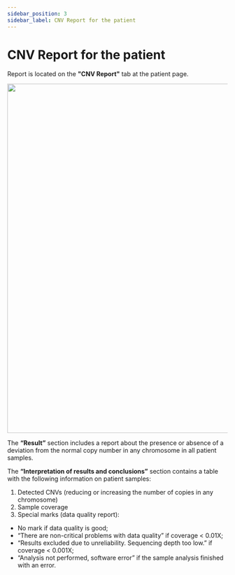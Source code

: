 ```yaml
---
sidebar_position: 3
sidebar_label: CNV Report for the patient
---
```


# CNV Report for the patient

Report is located on the **"CNV Report"** tab at the patient page.

<p align="center">
<img src={require('/img/eng/34-cnv-report-tab.png').default} width="800"/>
</p>

The **“Result”** section includes a report about the presence or absence of a deviation from the normal copy number in any chromosome in all patient samples.

The **“Interpretation of results and conclusions”** section contains a table with the following information on patient samples:

1. Detected CNVs (reducing or increasing the number of copies in any chromosome)
2. Sample coverage
3. Special marks (data quality report):
- No mark if data quality is good;
- “There are non-critical problems with data quality” if coverage &lt; 0.01X;
- “Results excluded due to unreliability. Sequencing depth too low.” if coverage &lt; 0.001X;
- “Analysis not performed, software error” if the sample analysis finished with an error.
